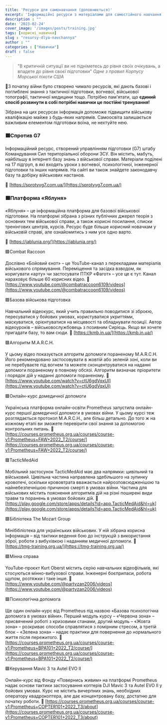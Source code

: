 ```yaml
---
title: 'Ресурси для самонавчання (доповнюється)'
excerpt: 'Інформаційні ресурси з матеріалами для самостійного навчання військовій справі'
description : ""
date: '2023-02-24'
cover_image: '/images/posts/training.jpg'
tags: [корисні_навички]
slug : "resursy-dlya-navchannya"
author : ""
categories : ["Навички"]
draft : false
---
```


> "В критичній ситуації ви не підніметесь до рівня своїх очікувань, а впадете до рівня своєї підготовки" *Одне з правил Корпусу Морської піхоти США*

🤜З початку війни було створено чимало ресурсів, які дають базові і поглиблені знання з тактичної підготовки, вогневої, військової топографії, тактичної медицини тощо. Потрібно пам'ятати, що **єдиний спосіб розвинути в собі потрібні навички це постійні тренування!**

Зібрана на цих ресурсах інформація допоможе підвищити військову кваліфікацію майже з будь-яких напрямів. Самоосвіта залишається важливим елементом підготовки воїна, не нехтуйте нею. 

### 🟩Спротив G7

Інформаційний ресурс, створений управлінням підготовки (G7) штабу Командування Сил територіальної оборони ЗСУ. Він містить, мабуть, найбільшу в інтернеті базу знань з військової справи. Матеріали поділені на 17 підгруп, в які входять уроки з вогневої, психологічної, інженерної підготовки та інших напрямів. На сайті ви також знайдете законодавчу базу та добірку військових настанов.

🔗 [https://sprotyvg7.com.ua/](https://sprotyvg7.com.ua/)

### 🟩Платформа «Яблуня»

«Яблуня» – це інформаційна платформа для базової військової підготовки. На платформі зібрана з різних публічних джерел теорія з основних тем військової справи, а також корисні посилання, списки тренінгових центрів, курсів. Ресурс буде більше корисний новачкам у військовій справі, але ознайомитись з ним усе одно варто.

🔗 [https://jablunia.org/](https://jablunia.org/)

🟩Combat Raccoon

Дослівно «Бойовий єнот» – це YouTube-канал з перекладами матеріалів військового спрямування. Переміщення та засідка взводом, як коригувати «арту» чи застосувати ПТКР «Фагот» – усе це є тут. Канал нараховує більше 60 корисних відео. 
🤜 [https://www.youtube.com/@combatraccoon6109/videos](https://www.youtube.com/@combatraccoon6109/videos)

🟩Базова військова підготовка

Навчальний відеокурс, який учить правильно поводитися зі зброєю, пересуватися у бойових умовах, користуватися укриттями, маскуватися, орієнтуватися на місцевості та обладнувати позиції. Автор відеоуроків – військовослужбовець з позивним Сирієць. Якщо ви хочете пригадати базу, то вам сюди. 
🤜 [https://kmb.in.ua/](https://kmb.in.ua/)

🟩Алгоритм M.A.R.C.H.

У цьому відео показується алгоритм допомоги пораненому M.A.R.C.H. Його рекомендовано застосовувати в жовтій або зеленій зоні, коли ви не перебуваєте під вогнем та можете сконцентруватися на наданні допомоги пораненому в повному обсязі. Алгоритм визначає пріоритети і порядок дій у наданні допомоги пораненому.
🤜 [https://www.youtube.com/watch?v=ctU6gdVqxUI](https://www.youtube.com/watch?v=ctU6gdVqxUI)

🟩Онлайн-курс домедичної допомоги

Українська платформа онлайн-освіти Prometheus запустила онлайн-курс першої домедичної допомоги в умовах війни. У цьому курсі теж розглядається протокол M.A.R.C.H., але більш детально. До того ж на кожному етапі ви зможете перевірити свої знання за допомогою контрольних питань. 
🤜 [https://courses.prometheus.org.ua/courses/course-v1:Prometheus+FAW+2022_T2/course/](https://courses.prometheus.org.ua/courses/course-v1:Prometheus+FAW+2022_T2/course/)

🟩TacticMedAid

Мобільний застосунок TacticMedAid має два напрямки: цивільний та військовий. Цивільна частина направлена здебільшого на зупинку кровотечі, оскільки крововтрата вважається найрозповсюдженішою та найнебезпечнішою причиною смерті в умовах війни. Частина для військових містить пояснення алгоритмів дій на різні поширені види травм та поранень в умовах бойових дій. 
🤜 [https://play.google.com/store/apps/details?id=app.TacticMedAid&hl=uk](https://play.google.com/store/apps/details?id=app.TacticMedAid&hl=uk)

🟩Бібліотека The Mozart Group

Мінібібліотека для українських військових. У ній зібрана корисна інформація – від тактики ведення бою до інструкцій з використання зброї, роботи з вибухівкою і наданням медичної допомоги.
🤜 [https://tmg-training.org.ua/](https://tmg-training.org.ua/)

🟩Мінна справа

YouTube-проєкт Kurt Oberst містить серію навчальних відеофільмів, які стосуються мінно-вибухової справи. Інженерні боєприпаси, робота щупом, розтяжки і таке інше. 
🤜 [https://www.youtube.com/@partyzan2006/videos](https://www.youtube.com/@partyzan2006/videos)

🟩Психологічна допомога

Ще один онлайн-курс від Prometheus під назвою «Базова психологічна допомога в умовах війни». Перший модуль курсу – «Червона зона» – присвячений роботі з кризовими станами, другий модуль –  «Жовта зона» – розкриває способи справлятися з помірним стресом, а третій блок – «Зелена зона» – надає практики для повернення до нормального життя після пережитого. 
🤜 [https://courses.prometheus.org.ua/courses/course-v1:Prometheus+BPA101+2022_T2/course/](https://courses.prometheus.org.ua/courses/course-v1:Prometheus+BPA101+2022_T2/course/)

🟩Керування Мavic 3 та Autel EVO II

Онлайн-курс від Фонду «Повернись живим» на платформі Prometheus надає основи тактики застосування коптерів DJI Мavic 3 та Autel EVO II у бойових умовах. Курс не містить вичерпних знань, необхідних оператору квадрокоптера, але дає концентровану базу, достатню для початку роботи.
🤜 [https://courses.prometheus.org.ua/courses/course-v1:Prometheus+COPTER101+2022_T3/about](https://courses.prometheus.org.ua/courses/course-v1:Prometheus+COPTER101+2022_T3/about)